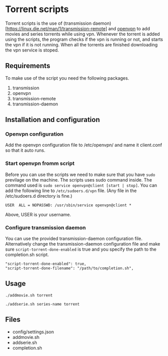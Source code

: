 # Torrent scripts

Torrent scripts is the use of (transmission daemon) [https://linux.die.net/man/1/transmission-remote] and [openvpn](https://linux.die.net/man/8/openvpn) to add movies and series torrents while
using vpn. Whenever the torrent is added using the scripts, the program checks if the vpn is running or not, and starts the vpn if it is not running. When all the torrents are finished downloading the vpn service is stoped. 

## Requirements

To make use of the script you need the following packages.
1. transmission
2. openvpn
3. transmission-remote
4. transmission-daemon

## Installation and configuration

### Openvpn configuration

Add the openvpn configuration file to /etc/openvpn/ and name it client.conf so that it auto runs.

### Start openvpn fromm script 
Before you can use the scripts we need to make sure that you have `sudo` previlage on the machine.
The scripts uses sudo command inside. The command used is `sudo service openvpn@client [start | stop]`.
You can add the following line to `/etc/sudoers.d/vpn` file. (Any file in the /etc/sudoers.d directory is fine.)
```
USER  ALL = NOPASSWD: /usr/sbin/service openvpn@client *
```
Above, USER is your username.


### Configure transmission daemon

You can use the provided transmission-daemon configuration file. Alternatively change the transmission-daemon configuration file
and make sure `script-torrent-done-enabled` is true and you specify the path to the completion.sh script. 
```
"script-torrent-done-enabled": true,
"script-torrent-done-filename": "/path/to/completion.sh",
```

## Usage
```
./addmovie.sh torrent
```
```
./addserie.sh series-name torrent
```
## Files
* config/settings.json
* addmovie.sh
* addserie.sh
* completion.sh